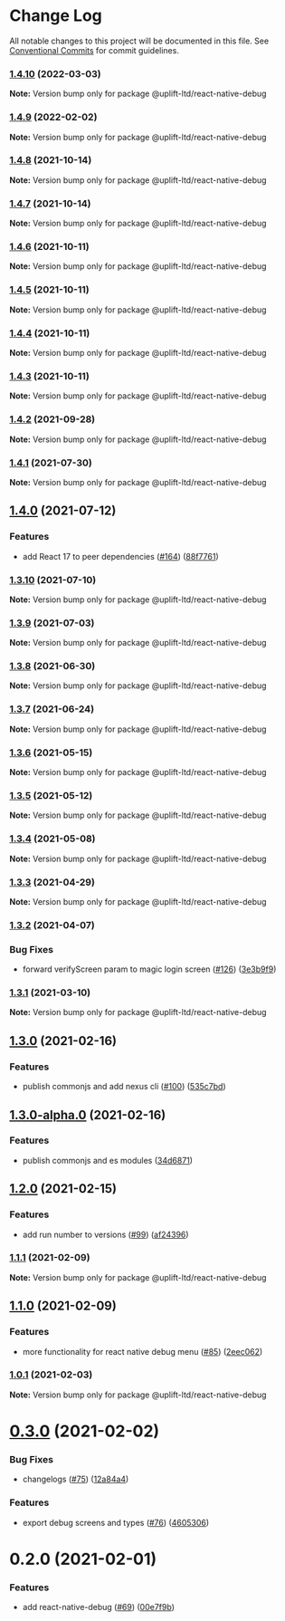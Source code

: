 # Change Log

All notable changes to this project will be documented in this file.
See [Conventional Commits](https://conventionalcommits.org) for commit guidelines.

### [1.4.10](https://github.com/uplift-ltd/nexus/compare/@uplift-ltd/react-native-debug@1.4.9...@uplift-ltd/react-native-debug@1.4.10) (2022-03-03)

**Note:** Version bump only for package @uplift-ltd/react-native-debug

### [1.4.9](https://github.com/uplift-ltd/nexus/compare/@uplift-ltd/react-native-debug@1.4.8...@uplift-ltd/react-native-debug@1.4.9) (2022-02-02)

**Note:** Version bump only for package @uplift-ltd/react-native-debug

### [1.4.8](https://github.com/uplift-ltd/nexus/compare/@uplift-ltd/react-native-debug@1.4.7...@uplift-ltd/react-native-debug@1.4.8) (2021-10-14)

**Note:** Version bump only for package @uplift-ltd/react-native-debug

### [1.4.7](https://github.com/uplift-ltd/nexus/compare/@uplift-ltd/react-native-debug@1.4.6...@uplift-ltd/react-native-debug@1.4.7) (2021-10-14)

**Note:** Version bump only for package @uplift-ltd/react-native-debug

### [1.4.6](https://github.com/uplift-ltd/nexus/compare/@uplift-ltd/react-native-debug@1.4.5...@uplift-ltd/react-native-debug@1.4.6) (2021-10-11)

**Note:** Version bump only for package @uplift-ltd/react-native-debug

### [1.4.5](https://github.com/uplift-ltd/nexus/compare/@uplift-ltd/react-native-debug@1.4.4...@uplift-ltd/react-native-debug@1.4.5) (2021-10-11)

**Note:** Version bump only for package @uplift-ltd/react-native-debug

### [1.4.4](https://github.com/uplift-ltd/nexus/compare/@uplift-ltd/react-native-debug@1.4.3...@uplift-ltd/react-native-debug@1.4.4) (2021-10-11)

**Note:** Version bump only for package @uplift-ltd/react-native-debug

### [1.4.3](https://github.com/uplift-ltd/nexus/compare/@uplift-ltd/react-native-debug@1.4.2...@uplift-ltd/react-native-debug@1.4.3) (2021-10-11)

**Note:** Version bump only for package @uplift-ltd/react-native-debug

### [1.4.2](https://github.com/uplift-ltd/nexus/compare/@uplift-ltd/react-native-debug@1.4.1...@uplift-ltd/react-native-debug@1.4.2) (2021-09-28)

**Note:** Version bump only for package @uplift-ltd/react-native-debug

### [1.4.1](https://github.com/uplift-ltd/nexus/compare/@uplift-ltd/react-native-debug@1.4.0...@uplift-ltd/react-native-debug@1.4.1) (2021-07-30)

**Note:** Version bump only for package @uplift-ltd/react-native-debug

## [1.4.0](https://github.com/uplift-ltd/nexus/compare/@uplift-ltd/react-native-debug@1.3.10...@uplift-ltd/react-native-debug@1.4.0) (2021-07-12)

### Features

- add React 17 to peer dependencies ([#164](https://github.com/uplift-ltd/nexus/issues/164))
  ([88f7761](https://github.com/uplift-ltd/nexus/commit/88f77615dfab14127dfdf76f665ee73c3195bcb4))

### [1.3.10](https://github.com/uplift-ltd/nexus/compare/@uplift-ltd/react-native-debug@1.3.9...@uplift-ltd/react-native-debug@1.3.10) (2021-07-10)

**Note:** Version bump only for package @uplift-ltd/react-native-debug

### [1.3.9](https://github.com/uplift-ltd/nexus/compare/@uplift-ltd/react-native-debug@1.3.8...@uplift-ltd/react-native-debug@1.3.9) (2021-07-03)

**Note:** Version bump only for package @uplift-ltd/react-native-debug

### [1.3.8](https://github.com/uplift-ltd/nexus/compare/@uplift-ltd/react-native-debug@1.3.7...@uplift-ltd/react-native-debug@1.3.8) (2021-06-30)

**Note:** Version bump only for package @uplift-ltd/react-native-debug

### [1.3.7](https://github.com/uplift-ltd/nexus/compare/@uplift-ltd/react-native-debug@1.3.6...@uplift-ltd/react-native-debug@1.3.7) (2021-06-24)

**Note:** Version bump only for package @uplift-ltd/react-native-debug

### [1.3.6](https://github.com/uplift-ltd/nexus/compare/@uplift-ltd/react-native-debug@1.3.5...@uplift-ltd/react-native-debug@1.3.6) (2021-05-15)

**Note:** Version bump only for package @uplift-ltd/react-native-debug

### [1.3.5](https://github.com/uplift-ltd/nexus/compare/@uplift-ltd/react-native-debug@1.3.4...@uplift-ltd/react-native-debug@1.3.5) (2021-05-12)

**Note:** Version bump only for package @uplift-ltd/react-native-debug

### [1.3.4](https://github.com/uplift-ltd/nexus/compare/@uplift-ltd/react-native-debug@1.3.3...@uplift-ltd/react-native-debug@1.3.4) (2021-05-08)

**Note:** Version bump only for package @uplift-ltd/react-native-debug

### [1.3.3](https://github.com/uplift-ltd/nexus/compare/@uplift-ltd/react-native-debug@1.3.2...@uplift-ltd/react-native-debug@1.3.3) (2021-04-29)

**Note:** Version bump only for package @uplift-ltd/react-native-debug

### [1.3.2](https://github.com/uplift-ltd/nexus/compare/@uplift-ltd/react-native-debug@1.3.1...@uplift-ltd/react-native-debug@1.3.2) (2021-04-07)

### Bug Fixes

- forward verifyScreen param to magic login screen
  ([#126](https://github.com/uplift-ltd/nexus/issues/126))
  ([3e3b9f9](https://github.com/uplift-ltd/nexus/commit/3e3b9f9785c9a71eca56ab14a33e072d1430ad5f))

### [1.3.1](https://github.com/uplift-ltd/nexus/compare/@uplift-ltd/react-native-debug@1.3.0...@uplift-ltd/react-native-debug@1.3.1) (2021-03-10)

**Note:** Version bump only for package @uplift-ltd/react-native-debug

## [1.3.0](https://github.com/uplift-ltd/nexus/compare/@uplift-ltd/react-native-debug@1.2.0...@uplift-ltd/react-native-debug@1.3.0) (2021-02-16)

### Features

- publish commonjs and add nexus cli ([#100](https://github.com/uplift-ltd/nexus/issues/100))
  ([535c7bd](https://github.com/uplift-ltd/nexus/commit/535c7bd0ad8224b9dde814f18f9d5082366061e1))

## [1.3.0-alpha.0](https://github.com/uplift-ltd/nexus/compare/@uplift-ltd/react-native-debug@1.2.0...@uplift-ltd/react-native-debug@1.3.0-alpha.0) (2021-02-16)

### Features

- publish commonjs and es modules
  ([34d6871](https://github.com/uplift-ltd/nexus/commit/34d6871f720efebf2d48773ae1e17c8dc6fd652d))

## [1.2.0](https://github.com/uplift-ltd/nexus/compare/@uplift-ltd/react-native-debug@1.1.1...@uplift-ltd/react-native-debug@1.2.0) (2021-02-15)

### Features

- add run number to versions ([#99](https://github.com/uplift-ltd/nexus/issues/99))
  ([af24396](https://github.com/uplift-ltd/nexus/commit/af24396bc3755f1d7e1fbcc9c94dd758396e48b8))

### [1.1.1](https://github.com/uplift-ltd/nexus/compare/@uplift-ltd/react-native-debug@1.1.0...@uplift-ltd/react-native-debug@1.1.1) (2021-02-09)

**Note:** Version bump only for package @uplift-ltd/react-native-debug

## [1.1.0](https://github.com/uplift-ltd/nexus/compare/@uplift-ltd/react-native-debug@1.0.1...@uplift-ltd/react-native-debug@1.1.0) (2021-02-09)

### Features

- more functionality for react native debug menu
  ([#85](https://github.com/uplift-ltd/nexus/issues/85))
  ([2eec062](https://github.com/uplift-ltd/nexus/commit/2eec0625e63949812b07dd388d0f28832d08ef42))

### [1.0.1](https://github.com/uplift-ltd/nexus/compare/@uplift-ltd/react-native-debug@0.3.0...@uplift-ltd/react-native-debug@1.0.1) (2021-02-03)

**Note:** Version bump only for package @uplift-ltd/react-native-debug

# [0.3.0](https://github.com/uplift-ltd/nexus/compare/@uplift-ltd/react-native-debug@0.2.0...@uplift-ltd/react-native-debug@0.3.0) (2021-02-02)

### Bug Fixes

- changelogs ([#75](https://github.com/uplift-ltd/nexus/issues/75))
  ([12a84a4](https://github.com/uplift-ltd/nexus/commit/12a84a443f74257efe930d0dcf96b61635643dcd))

### Features

- export debug screens and types ([#76](https://github.com/uplift-ltd/nexus/issues/76))
  ([4605306](https://github.com/uplift-ltd/nexus/commit/4605306f891f44732fb7ee4ac87772dba6a9723a))

# 0.2.0 (2021-02-01)

### Features

- add react-native-debug ([#69](https://github.com/uplift-ltd/nexus/issues/69))
  ([00e7f9b](https://github.com/uplift-ltd/nexus/commit/00e7f9bcbb978be76b79c90be1df4100801f7b7b))
